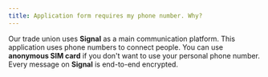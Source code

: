 ```yaml
---
title: Application form requires my phone number. Why?
---
```

Our trade union uses **Signal** as a main communication platform. This application uses phone numbers to connect people. You can use **anonymous SIM card** if you don't want to use your personal phone number. Every message on **Signal** is end-to-end encrypted. 

